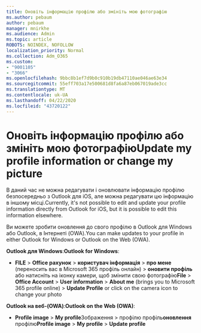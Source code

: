 ```yaml
---
title: Оновіть інформацію профілю або змініть мою фотографію
ms.author: pebaum
author: pebaum
manager: mnirkhe
ms.audience: Admin
ms.topic: article
ROBOTS: NOINDEX, NOFOLLOW
localization_priority: Normal
ms.collection: Adm_O365
ms.custom:
- "9001105"
- "3066"
ms.openlocfilehash: 9bbc8b1ef7d9b0c910b19db47110ae046ae63e34
ms.sourcegitcommit: 55eff703a17e500681d8fa6a87eb067019ade3cc
ms.translationtype: MT
ms.contentlocale: uk-UA
ms.lasthandoff: 04/22/2020
ms.locfileid: "43720122"
---
```

# <a name="update-my-profile-information-or-change-my-picture"></a><span data-ttu-id="89a91-102">Оновіть інформацію профілю або змініть мою фотографію</span><span class="sxs-lookup"><span data-stu-id="89a91-102">Update my profile information or change my picture</span></span>

<span data-ttu-id="89a91-103">В даний час не можна редагувати і оновлювати інформацію профілю безпосередньо з Outlook для iOS, але можна редагувати цю інформацію в іншому місці.</span><span class="sxs-lookup"><span data-stu-id="89a91-103">Currently, it's not possible to edit and update your profile information directly from Outlook for iOS, but it is possible to edit this information elsewhere.</span></span> 

<span data-ttu-id="89a91-104">Ви можете зробити оновлення до свого профілю в Outlook для Windows або Outlook, в Інтернеті (OWA).</span><span class="sxs-lookup"><span data-stu-id="89a91-104">You can make updates to your profile in either Outlook for Windows or Outlook on the Web (OWA).</span></span> 

<span data-ttu-id="89a91-105">**Outlook для Windows**:</span><span class="sxs-lookup"><span data-stu-id="89a91-105">**Outlook for Windows**:</span></span> 

- <span data-ttu-id="89a91-106">**FILE** > **Office рахунок** > **користувач інформація** > **про мене** (переносить вас в Microsoft 365 профіль онлайн) > **оновити профіль** або натисніть на іконку камери, щоб змінити свою фотографію</span><span class="sxs-lookup"><span data-stu-id="89a91-106">**File** > **Office Account** > **User information** > **About me** (brings you to Microsoft 365 profile online) > **Update Profile** or click on the camera icon to change your photo</span></span>  
  
<span data-ttu-id="89a91-107">**Outlook на веб-(OWA)**:</span><span class="sxs-lookup"><span data-stu-id="89a91-107">**Outlook on the Web (OWA)**:</span></span> 

- <span data-ttu-id="89a91-108">**Profile image** > **My profile**Зображення > профілю профіль**оновлення** профілю</span><span class="sxs-lookup"><span data-stu-id="89a91-108">**Profile image** > **My profile** > **Update profile**</span></span>
